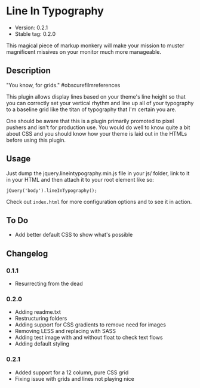 # Line In Typography

* Version: 0.2.1
* Stable tag: 0.2.0

This magical piece of markup monkery will make your mission to muster magnificent missives on your monitor much more manageable.

## Description

"You know, for grids." #obscurefilmreferences

This plugin allows display lines based on your theme's line height so that you can correctly set your vertical rhythm and line up all of your typography to a baseline grid like the titan of typography that I'm certain you are. 

One should be aware that this is a plugin primarily promoted to pixel pushers and isn't for production use. You would do well to know quite a bit about CSS and you should know how your theme is laid out in the HTMLs before using this plugin. 

## Usage

Just dump the jquery.lineintypography.min.js file in your js/ folder, link to it in your HTML and then attach it to your root element like so:

`jQuery('body').lineInTypography();`

Check out `index.html` for more configuration options and to see it in action.

## To Do

* Add better default CSS to show what's possible

## Changelog

### 0.1.1
* Resurrecting from the dead

### 0.2.0
* Adding readme.txt
* Restructuring folders
* Adding support for CSS gradients to remove need for images
* Removing LESS and replacing with SASS
* Adding test image with and without float to check text flows
* Adding default styling

### 0.2.1
* Added support for a 12 column, pure CSS grid
* Fixing issue with grids and lines not playing nice
